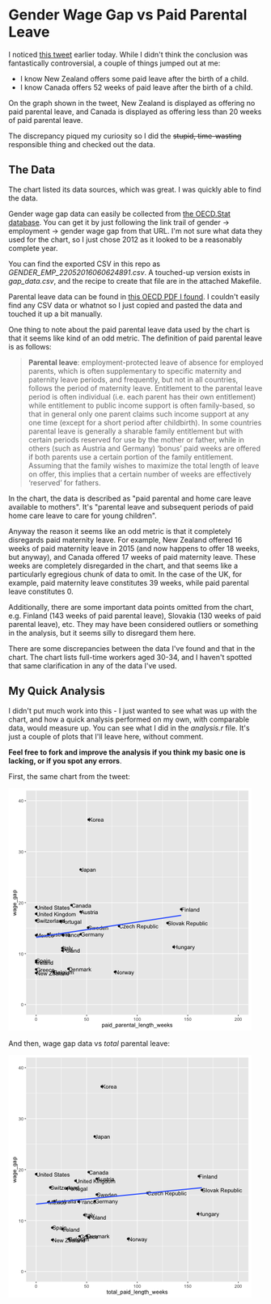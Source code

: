 # Gender Wage Gap vs Paid Parental Leave

I noticed [this
tweet](https://twitter.com/NinjaEconomics/status/734136441496707073) earlier
today.  While I didn't think the conclusion was fantastically controversial, a
couple of things jumped out at me:

* I know New Zealand offers some paid leave after the birth of a child.
* I know Canada offers 52 weeks of paid leave after the birth of a child.

On the graph shown in the tweet, New Zealand is displayed as offering no paid
parental leave, and Canada is displayed as offering less than 20 weeks of paid
parental leave.

The discrepancy piqued my curiosity so I did the ~~stupid, time-wasting~~
responsible thing and checked out the data.

## The Data

The chart listed its data sources, which was great.  I was quickly able to find
the data.

Gender wage gap data can easily be collected from [the OECD.Stat
database](http://stats.oecd.org/Index.aspx?DataSetCode=IDD).  You can get it by
just following the link trail of gender -> employment -> gender wage gap from
that URL.  I'm not sure what data they used for the chart, so I just chose 2012
as it looked to be a reasonably complete year.

You can find the exported CSV in this repo as
*GENDER_EMP_22052016060624891.csv*.  A touched-up version exists in
*gap_data.csv*, and the recipe to create that file are in the attached
Makefile.

Parental leave data can be found in [this OECD PDF I
found](https://www.oecd.org/els/soc/PF2_1_Parental_leave_systems.pdf).  I
couldn't easily find any CSV data or whatnot so I just copied and pasted the
data and touched it up a bit manually.

One thing to note about the paid parental leave data used by the chart is that
it seems like kind of an odd metric.  The definition of paid parental leave is
as follows:

> **Parental leave**: employment-protected leave of absence for employed parents,
> which is often supplementary to specific maternity and paternity leave periods,
> and frequently, but not in all countries, follows the period of maternity
> leave. Entitlement to the parental leave period is often individual (i.e. each
> parent has their own entitlement) while entitlement to public income support is
> often family-based, so that in general only one parent claims such income
> support at any one time (except for a short period after childbirth). In some
> countries parental leave is generally a sharable family entitlement but with
> certain periods reserved for use by the mother or father, while in others (such
> as Austria and Germany) ‘bonus’ paid weeks are offered if both parents use a
> certain portion of the family entitlement. Assuming that the family wishes to
> maximize the total length of leave on offer, this implies that a certain number
> of weeks are effectively ‘reserved’ for fathers.

In the chart, the data is described as "paid parental and home care leave
available to mothers".  It's "parental leave and subsequent periods of paid
home care leave to care for young children".

Anyway the reason it seems like an odd metric is that it completely disregards
paid maternity leave.  For example, New Zealand offered 16 weeks of paid
maternity leave in 2015 (and now happens to offer 18 weeks, but anyway), and
Canada offered 17 weeks of paid maternity leave.  These weeks are completely
disregarded in the chart, and that seems like a particularly egregious chunk
of data to omit.  In the case of the UK, for example, paid maternity leave
constitutes 39 weeks, while paid parental leave constitutes 0.

Additionally, there are some important data points omitted from the chart, e.g.
Finland (143 weeks of paid parental leave), Slovakia (130 weeks of paid
parental leave), etc.  They may have been considered outliers or something in
the analysis, but it seems silly to disregard them here.

There are some discrepancies between the data I've found and that in the chart.
The chart lists full-time workers aged 30-34, and I haven't spotted that same
clarification in any of the data I've used.

## My Quick Analysis

I didn't put much work into this - I just wanted to see what was up with the
chart, and how a quick analysis performed on my own, with comparable data,
would measure up.  You can see what I did in the *analysis.r* file.  It's just
a couple of plots that I'll leave here, without comment.

**Feel free to fork and improve the analysis if you think my basic one is
lacking, or if you spot any errors**.

First, the same chart from the tweet:

![gap vs paid parental leave](https://github.com/jtobin/gap-leave-analysis/raw/master/figures/p0.png)

And then, wage gap data vs *total* parental leave:

![gap vs total parental leave](https://github.com/jtobin/gap-leave-analysis/raw/master/figures/p1.png)

